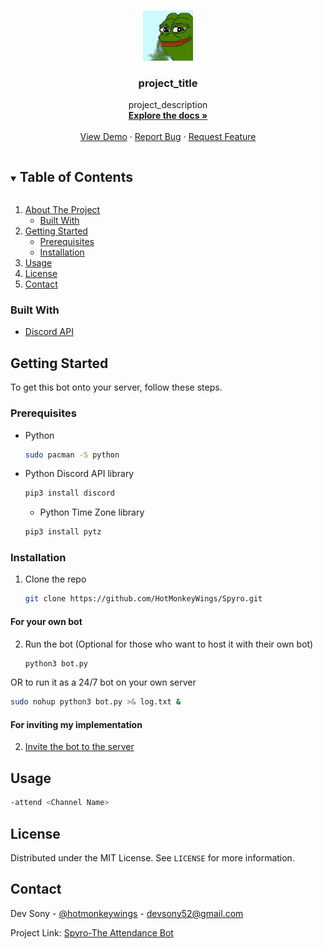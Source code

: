 <!-- PROJECT LOGO -->
<br />
<p align="center">
  <a href="https://github.com/HotMonkeyWings/Spyro/">
    <img src="discord.jpg" alt="Logo" width="80" height="80">
  </a>

  <h3 align="center">project_title</h3>

  <p align="center">
    project_description
    <br />
    <a href="https://github.com/HotMonkeyWings/Spyro/"><strong>Explore the docs »</strong></a>
    <br />
    <br />
    <a href="https://github.com/HotMonkeyWings/Spyro/">View Demo</a>
    ·
    <a href="https://github.com/HotMonkeyWings/Spyro/issues">Report Bug</a>
    ·
    <a href="https://github.com/HotMonkeyWings/Spyro/issues">Request Feature</a>
  </p>
</p>



<!-- TABLE OF CONTENTS -->
<details open="open">
  <summary><h2 style="display: inline-block">Table of Contents</h2></summary>
  <ol>
    <li>
      <a href="#about-the-project">About The Project</a>
      <ul>
        <li><a href="#built-with">Built With</a></li>
      </ul>
    </li>
    <li>
      <a href="#getting-started">Getting Started</a>
      <ul>
        <li><a href="#prerequisites">Prerequisites</a></li>
        <li><a href="#installation">Installation</a></li>
      </ul>
    </li>
    <li><a href="#usage">Usage</a></li>
    <li><a href="#license">License</a></li>
    <li><a href="#contact">Contact</a></li>
  </ol>
</details>


### Built With

* [Discord API](https://discordpy.readthedocs.io/en/latest/)

<!-- GETTING STARTED -->
## Getting Started

To get this bot onto your server, follow these steps.

### Prerequisites

* Python 
  ```sh
  sudo pacman -S python
  ```

* Python Discord API library
  ```sh
  pip3 install discord
  ```
  * Python Time Zone library
  ```sh
  pip3 install pytz
  ```

### Installation

1. Clone the repo
   ```sh
   git clone https://github.com/HotMonkeyWings/Spyro.git
   ```

#### For your own bot
2. Run the bot (Optional for those who want to host it with their own bot)
   ```sh
   python3 bot.py
   ```
OR to run it as a 24/7 bot on your own server
   ```sh
   sudo nohup python3 bot.py >& log.txt &
   ```

#### For inviting my implementation
2. [Invite the bot to the server](https://discord.com/api/oauth2/authorize?client_id=814474425662701588&permissions=2182417472&scope=bot)


<!-- USAGE EXAMPLES -->
## Usage

   ```sh
   -attend <Channel Name>
   ```


<!-- LICENSE -->
## License

Distributed under the MIT License. See `LICENSE` for more information.



<!-- CONTACT -->
## Contact

Dev Sony - [@hotmonkeywings](https://www.instagram.com/hotmonkeywings/) - devsony52@gmail.com

Project Link: [Spyro-The Attendance Bot](https://github.com/HotMonkeyWings/Spyro/)


